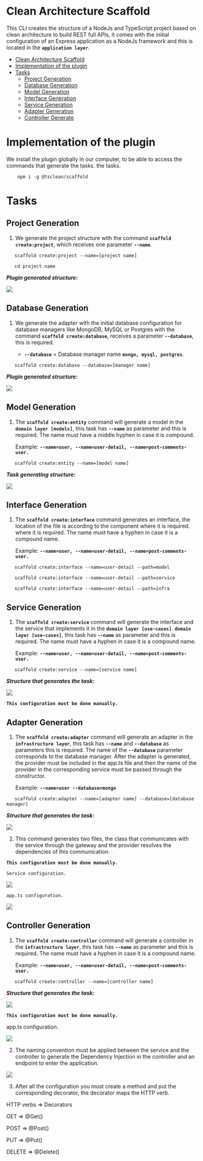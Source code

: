 # Clean Architecture Scaffold

This CLI creates the structure of a NodeJs and TypeScript project based on clean architecture to build REST full APIs, it comes with the initial configuration of an Express application as a NodeJs framework and this is located in the **`application layer`**.

- [Clean Architecture Scaffold](#clean-architecture-scaffold)
- [Implementation of the plugin](#implementación-del-plugin)
- [Tasks](#tasks)
  - [Project Generation](#project-generation)
  - [Database Generation](#database-generation)
  - [Model Generation](#model-generation)
  - [Interface Generation](#interface-generation)
  - [Service Generation](#service-generation)
  - [Adapter Generation](#adapter-generation)
  - [Controller Generate](#controller-generation)
  

# Implementation of the plugin

We install the plugin globally in our computer, to be able to access the commands that generate the tasks.
the tasks.

```shell
    npm i -g @tsclean/scaffold
```
   
# Tasks

## Project Generation

1. We generate the project structure with the command **`scaffold create:project`**, which receives one parameter **`--name`**.

```shell
   scaffold create:project --name=[project name]
```

```shell
   cd project name
```

**_Plugin generated structure:_**

![](./assets/init.png)

## Database Generation

1. We generate the adapter with the initial database configuration for database managers like MongoDB, MySQL or Postgres with the command **`scaffold create:database`**,
   receives a parameter **`--database`**, this is required.

    - **`--database`** = Database manager name **`mongo, mysql, postgres`**.

```shell
   scaffold create:database --database=[manager name]
```

**_Plugin generated structure:_**

![](./assets/database.png)

## Model Generation

1. The **`scaffold create:entity`** command will generate a model in the **`domain layer [models]`**, this task has **`--name`** as parameter and this is required.
   The name must have a middle hyphen in case it is compound.

   Example: **`--name=user, --name=user-detail, --name=post-comments-user.`**

```shell
   scaffold create:entity --name=[model name]
```

**_Task generating structure:_**

![](./assets/entity.png)

## Interface Generation

1. The **`scaffold create:interface`** command generates an interface, the location of the file is according to the
   component where it is required. where it is required. The name must have a hyphen in case it is a compound name.


   Example: **`--name=user, --name=user-detail, --name=post-comments-user.`**

```shell
   scaffold create:interface --name=user-detail --path=model
```

```shell
   scaffold create:interface --name=user-detail --path=service
```

```shell
   scaffold create:interface --name=user-detail --path=infra
```


## Service Generation

1. The **`scaffold create:service`** command will generate the interface and the service that implements it in the **`domain layer [use-cases]`**.
   **`domain layer [use-cases]`**, this task has **`--name`** as parameter and this is required. The name must have a hyphen in case it is a compound name.

   Example: **`--name=user, --name=user-detail, --name=post-comments-user.`**

```shell
   scaffold create:service --name=[service name]
```

**_Structure that generates the task:_**

![](./assets/services.png)

**`This configuration must be done manually.`**

## Adapter Generation

1. The **`scaffold create:adapter`** command will generate an adapter in the **`infrastructure layer`**, 
   this task has **`--name`** and **`--database`** as parameters this is required. The name of the **`--database`** parameter corresponds to the database manager.
   After the adapter is generated, the provider must be included in the app.ts file and then the name of the provider in the corresponding service must be passed through the constructor.

   Example: **`--name=user --database=mongo`**

```shell
   scaffold create:adapter --name=[adapter name] --database=[database manager]
```

**_Structure that generates the task:_**

![](./assets/adapter.png)

2. This command generates two files, the class that communicates with the service through the gateway and the provider resolves the dependencies of this communication.

**`This configuration must be done manually.`**

    Service configuration.

![](./assets/service-template.png)

    app.ts configuration.

![](./assets/config-service.png)


## Controller Generation

1. The **`scaffold create:controller`** command will generate a controller in the **`infrastructure layer`**,
   this task has **`--name`** as parameter and this is required. The name must have a hyphen in case it is a compound name.

   Example: **`--name=user, --name=user-detail, --name=post-comments-user.`**

```shell
   scaffold create:controller --name=[controller name]
```

**_Structure that generates the task:_**

![](./assets/controller.png)

**`This configuration must be done manually.`**

app.ts configuration.

![](./assets/controller-injectable.png)

2. The naming convention must be applied between the service and the controller to generate the Dependency Injection in the controller and an endpoint to enter the application.

![](./assets/controller-template.png)

3. After all the configuration you must create a method and put the corresponding decorator, the decorator maps the HTTP verb.

HTTP verbs  => Decorators

GET         => @Get()

POST        => @Post()

PUT         => @Put()

DELETE      => @Delete()


